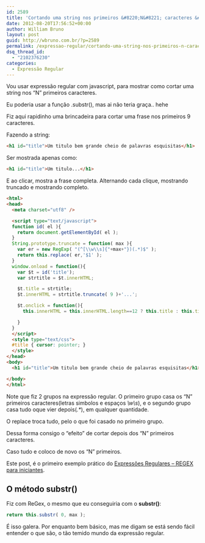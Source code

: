 ```yaml
---
id: 2589
title: 'Cortando uma string nos primeiros &#8220;N&#8221; caracteres &#8211; JavaScript com Expressão Regular'
date: 2012-08-20T17:56:52+00:00
author: William Bruno
layout: post
guid: http://wbruno.com.br/?p=2589
permalink: /expressao-regular/cortando-uma-string-nos-primeiros-n-caracteres-javascript-com-expressao-regular/
dsq_thread_id:
  - "2102376230"
categories:
  - Expressão Regular
---
```

Vou usar expressão regular com javascript, para mostrar como cortar uma string nos &#8220;N&#8221; primeiros caracteres.

Eu poderia usar a função .substr(), mas ai não teria graça.. hehe

<!--more-->



Fiz aqui rapidinho uma brincadeira para cortar uma frase nos primeiros 9 caracteres.

Fazendo a string:

``` html
<h1 id="title">Um titulo bem grande cheio de palavras esquisitas</h1>
```

Ser mostrada apenas como:

``` html
<h1 id="title">Um titulo...</h1>
```
E ao clicar, mostra a frase completa. Alternando cada clique, mostrando truncado e mostrando completo.

``` html
<html>
<head>
  <meta charset="utf8" />

  <script type="text/javascript">
  function id( el ){
    return document.getElementById( el );
  }
  String.prototype.truncate = function( max ){
    var er = new RegExp( "(^[\\w\\s]{"+max+"})(.*)$" );
    return this.replace( er,'$1' );
  }
  window.onload = function(){
    var $t = id('title');
    var strtitle = $t.innerHTML;

    $t.title = strtitle;
    $t.innerHTML = strtitle.truncate( 9 )+'...';

    $t.onclick = function(){
      this.innerHTML = this.innerHTML.length==12 ? this.title : this.title.truncate( 9 )+'...';

    }
  }
  </script>
  <style type="text/css">
  #title { cursor: pointer; }
  </style>
</head>
<body>
  <h1 id="title">Um titulo bem grande cheio de palavras esquisitas</h1>

</body>
</html>
```

Note que fiz 2 grupos na expressão regular. O primeiro grupo casa os &#8220;N&#8221; primeiros caracteres(letras simbolos e espaços <var>\w\s</var>), e o segundo grupo casa tudo oque vier depois(<var>.*</var>), em qualquer quantidade.

O replace troca tudo, pelo o que foi casado no primeiro grupo.

Dessa forma consigo o &#8220;efeito&#8221; de cortar depois dos &#8220;N&#8221; primeiros caracteres.

Caso tudo e coloco de novo os &#8220;N&#8221; primeiros.

Este post, é o primeiro exemplo prático do [Expressões Regulares – REGEX para iniciantes](https://wbruno.com.br/expressao-regular/expressoes-regulares-regex-para-iniciantes/).

## O método substr()

Fiz com ReGex, o mesmo que eu conseguiria com o **substr()**:

``` js
return this.substr( 0, max );
```

É isso galera. Por enquanto bem básico, mas me digam se está sendo fácil entender o que são, o tão temido mundo da expressão regular.
